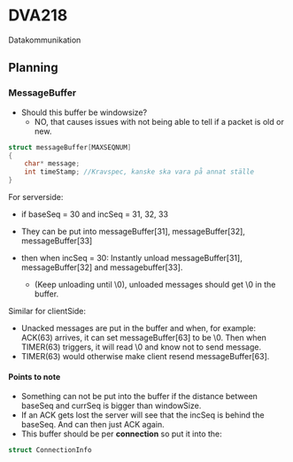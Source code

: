# DVA218
Datakommunikation

## Planning
### MessageBuffer
- Should this buffer be windowsize?
  - NO, that causes issues with not being able to tell if a packet is old or new.

````c
struct messageBuffer[MAXSEQNUM]
{
	char* message;
	int timeStamp; //Kravspec, kanske ska vara på annat ställe
}
````

For serverside:
- if baseSeq = 30 and incSeq = 31, 32, 33
- They can be put into messageBuffer[31], messageBuffer[32], messageBuffer[33]

- then when incSeq = 30: Instantly unload messageBuffer[31], messageBuffer[32] and messagebuffer[33].
  - (Keep unloading until \0), unloaded messages should get \0 in the buffer.

Similar for clientSide:
- Unacked messages are put in the buffer and when, for example: ACK(63) arrives, it can set messageBuffer[63]
to be \0. Then when TIMER(63) triggers, it will read \0 and know not to send message.
- TIMER(63) would otherwise make client resend messageBuffer[63].

#### Points to note
- Something can not be put into the buffer if the distance between baseSeq and currSeq is bigger than windowSize.
- If an ACK gets lost the server will see that the incSeq is behind the baseSeq. And can then just ACK again.
- This buffer should be per **connection** so put it into the:
````c 
struct ConnectionInfo
````
